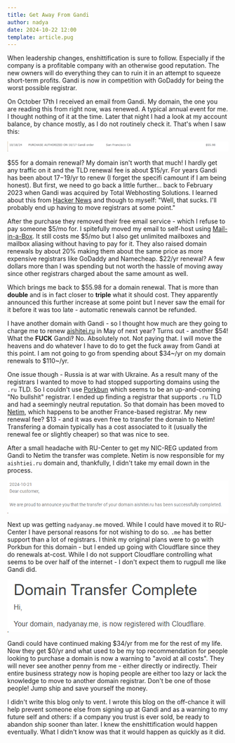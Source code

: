 ```yaml
---
title: Get Away From Gandi
author: nadya
date: 2024-10-22 12:00
template: article.pug
---
```


When leadership changes, enshittification is sure to follow. Especially if the company is a profitable company with an otherwise good reputation. The new owners will do everything they can to ruin it in an attempt to squeeze short-term profits. Gandi is now in competition with GoDaddy for being the worst possible registrar.

<span class="more"></span>

On October 17th I received an email from Gandi. My domain, the one you are reading this from right now, was renewed. A typical annual event for me. I thought nothing of it at the time. Later that night I had a look at my account balance, by chance mostly, as I do not routinely check it. That's when I saw this:

![$55 Domain Renewal](./images/renewal.png)

$55 for a domain renewal? My domain isn't worth that much! I hardly get any traffic on it and the TLD renewal fee is about $15/yr. For years Gandi has been about $17-$19/yr to renew (I forget the specifi camount if I am being honest). But first, we need to go back a little further... back to February 2023 when Gandi was acquired by Total Webhosting Solutions. I learned about this from [Hacker News](https://news.ycombinator.com/item?id=35080777) and though to myself: "Well, that sucks. I'll probably end up having to move registrars at some point."


After the purchase they removed their free email service - which I refuse to pay someone $5/mo for. I spitefully moved my email to self-host using [Mail-in-a-Box](https://mailinabox.email/). It still costs me $5/mo but I also get unlimited mailboxes and mailbox aliasing without having to pay for it. They also raised domain renewals by about 20% making them about the same price as more expensive registrars like GoDaddy and Namecheap. $22/yr renewal? A few dollars more than I was spending but not worth the hassle of moving away since other registrars charged about the same amount as well.

Which brings me back to $55.98 for a domain renewal. That is more than **double** and is in fact closer to **triple** what it should cost. They apparently announced this further increase at some point but I never saw the email for it before it was too late - automatic renewals cannot be refunded.

I have another domain with Gandi - so I thought how much are they going to charge me to renew [aishitei.ru](https://aishitei.ru) in May of next year? Turns out - another $54! What the **FUCK** Gandi‽ No. Absolutely not. Not paying that. I will move the heavens and do whatever I have to do to get the fuck away from Gandi at this point. I am not going to go from spending about $34~/yr on my domain renewals to $110~/yr.

One issue though - Russia is at war with Ukraine. As a result many of the registrars I wanted to move to had stopped supporting domains using the `.ru` TLD. So I couldn't use [Porkbun](https://porkbun.com/) which seems to be an up-and-coming "No bullshit" registrar. I ended up finding a registrar that supports `.ru` TLD and had a seemingly neutral reputation. So that domain has been moved to [Netim](https://www.netim.com/en), which happens to be another France-based registrar. My new renewal fee? $13 - and it was even free to transfer the domain to Netim! Transfering a domain typically has a cost associated to it (usually the renewal fee or slightly cheaper) so that was nice to see.

After a small  headache with RU-Center to get my NIC-REG updated from Gandi to Netim the transfer was complete. Netim is now responsible for my `aishtiei.ru` domain and, thankfully, I didn't take my email down in the process.

![Netim announcing the succesful domain transfer of aishitei.ru](./images/netim.png)

Next up was getting `nadyanay.me` moved. While I could have moved it to RU-Center I have personal reasons for not wishing to do so. `.me` has better support than a lot of registrars. I think my original plans were to go with Porkbun for this domain - but I ended up going with Cloudflare since they do renewals at-cost. While I do not support Cloudflare controlling what seems to be over half of the internet - I don't expect them to rugpull me like Gandi did.

![Cloudflare announcing the succesful domain transfer of nadyanay.me](./images/cloudflare.png)

Gandi could have continued making $34/yr from me for the rest of my life. Now they get $0/yr and what used to be my top recommendation for people looking to purchase a domain is now a warning to "avoid at all costs". They will never see another penny from me - either directly or indirectly. Their entire business strategy now is hoping people are either too lazy or lack the knowledge to move to another domain registrar. Don't be one of those people! Jump ship and save yourself the money.

I didn't write this blog only to vent. I wrote this blog on the off-chance it will help prevent someone else from signing up at Gandi and as a warning to my future self and others: if a company you trust is ever sold, be ready to abandon ship sooner than later. I knew the enshittification would happen eventually. What I didn't know was that it would happen as quickly as it did.
